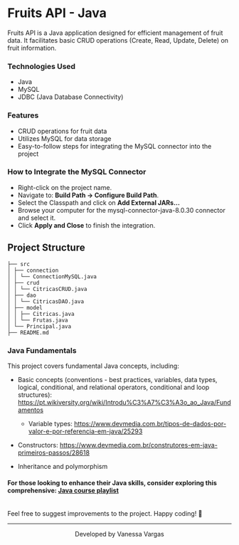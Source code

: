 # Fruits API - Java

Fruits API is a Java application designed for efficient management of fruit data. It facilitates basic CRUD operations (Create, Read, Update, Delete) on fruit information. 

### Technologies Used
- Java
- MySQL
- JDBC (Java Database Connectivity)

### Features
- CRUD operations for fruit data
- Utilizes MySQL for data storage
- Easy-to-follow steps for integrating the MySQL connector into the project
  
### How to Integrate the MySQL Connector
- Right-click on the project name.
- Navigate to: **Build Path -> Configure Build Path**.
- Select the Classpath and click on **Add External JARs...**
- Browse your computer for the mysql-connector-java-8.0.30 connector and select it.
- Click **Apply and Close** to finish the integration.

## Project Structure
```
├── src
│ ├── connection
│ │ └── ConnectionMySQL.java
│ ├── crud
│ │ └── CitricasCRUD.java
│ ├── dao
│ │ └── CitricasDAO.java
│ ├── model
│ │ ├── Citricas.java
│ │ └── Frutas.java
│ └── Principal.java
├── README.md
```

### Java Fundamentals
This project covers fundamental Java concepts, including:
- Basic concepts (conventions - best practices, variables, data types, logical, conditional, and relational operators, conditional and loop structures): https://pt.wikiversity.org/wiki/Introdu%C3%A7%C3%A3o_ao_Java/Fundamentos

	- Variable types: https://www.devmedia.com.br/tipos-de-dados-por-valor-e-por-referencia-em-java/25293

- Constructors: https://www.devmedia.com.br/construtores-em-java-primeiros-passos/28618
- Inheritance and polymorphism

#### For those looking to enhance their Java skills, consider exploring this comprehensive: [Java course playlist](https://www.youtube.com/playlist?list=PL62G310vn6nFIsOCC0H-C2infYgwm8SWW)

<br/>
Feel free to suggest improvements to the project. Happy coding! 🚀
<hr/>
<div align="center">

 Developed by Vanessa Vargas
 
</div>
